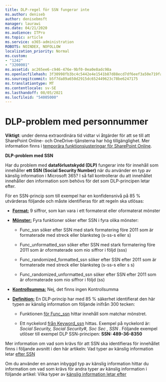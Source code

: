 ```yaml
---
title: DLP-regel för SSN fungerar inte
ms.author: deniseb
author: denisebmsft
manager: laurawi
ms.date: 04/21/2020
ms.audience: ITPro
ms.topic: article
ms.service: o365-administration
ROBOTS: NOINDEX, NOFOLLOW
localization_priority: Normal
ms.custom:
- "1242"
- "3200001"
ms.assetid: ac265ee6-c946-476e-9bf0-0ea0e8adc98a
ms.openlocfilehash: 3f30998fb3bc4c5442e4e1541b87d88ecd7df6eef3a50e719fa5014eb86af39c
ms.sourcegitcommit: b5f7da89a650d2915dc652449623c78be6247175
ms.translationtype: MT
ms.contentlocale: sv-SE
ms.lasthandoff: 08/05/2021
ms.locfileid: "54005000"
---
```

# <a name="dlp-issues-with-social-security-numbers"></a>DLP-problem med personnummer

**Viktigt**: under denna extraordinära tid vidtar vi åtgärder för att se till att SharePoint Online- och OneDrive-tjänsterna har hög tillgänglighet. Mer information finns i [temporära funktionsjusteringar för SharePoint Online](https://aka.ms/ODSPAdjustments).

**DLP-problem med SSN**

Har du problem med **dataförlustskydd (DLP)** fungerar inte för innehåll som innehåller **ett SSN (Social Security Number)** när du använder en typ av känslig information i Microsoft 365? I så fall kontrollerar du att innehållet innehåller den information som behövs för det som DLP-principen letar efter. 
  
För en SSN-princip som till exempel har en konfidensnivå på 85 % utvärderas följande och måste identifieras för att regeln ska utlösas:
  
- **[Format:](https://docs.microsoft.com/microsoft-365/compliance/sensitive-information-type-entity-definitions#format-80)** 9 siffror, som kan vara i ett formaterat eller oformaterat mönster

- **[Mönster:](https://msconnect.microsoft.com/https:/docs.microsoft.com/office365/securitycompliance/what-the-sensitive-information-types-look-for#pattern-80)** Fyra funktioner söker efter SSN i fyra olika mönster:

  - Func_ssn söker efter SSN med stark formatering före 2011 som är formaterade med streck eller blanksteg (s-ss-s eller s)

  - Func_unformatted_ssn söker efter SSN med stark formatering före 2011 som är oformaterade som nio siffror i följd (sss)

  - Func_randomized_formatted_ssn söker efter SSN efter 2011 som är formaterade med streck eller blanksteg (s-ss-s eller s s)

  - Func_randomized_unformatted_ssn söker efter SSN efter 2011 som är oformaterade som nio siffror i följd (ss)

- **[Kontrollsumma:](https://docs.microsoft.com/microsoft-365/compliance/sensitive-information-type-entity-definitions#checksum-79)** Nej, det finns ingen Kontrollsumma

- **[Definition:](https://docs.microsoft.com/microsoft-365/compliance/sensitive-information-type-entity-definitions#definition-80)** En DLP-princip har med 85 % säkerhet identifierat den här typen av känslig information om följande inifrån 300 tecken:

  - Funktionen [för Func_ssn](https://docs.microsoft.com/microsoft-365/compliance/sensitive-information-type-entity-definitions#pattern-80) hittar innehåll som matchar mönstret.

  - Ett nyckelord [från Keyword_ssn](https://docs.microsoft.com/microsoft-365/compliance/sensitive-information-type-entity-definitions#keyword_ssn) hittas. Exempel på nyckelord är:  *Social Security, Social Security#, Soc Sec , SSN*  . Följande exempel utlöser till exempel DLP SSN-principen: **SSN: 489-36-8350**
  
Mer information om vad som krävs för att SSN ska identifieras för innehållet finns i följande avsnitt i den här artikeln: Vad typer av känslig information letar [efter SSN](https://docs.microsoft.com/microsoft-365/compliance/sensitive-information-type-entity-definitions#us-social-security-number-ssn)
  
Om du använder en annan inbyggd typ av känslig information hittar du information om vad som krävs för andra typer av känslig information i följande artikel: Vilka typer av [känslig information letar efter](https://docs.microsoft.com/microsoft-365/compliance/sensitive-information-type-entity-definitions)
  